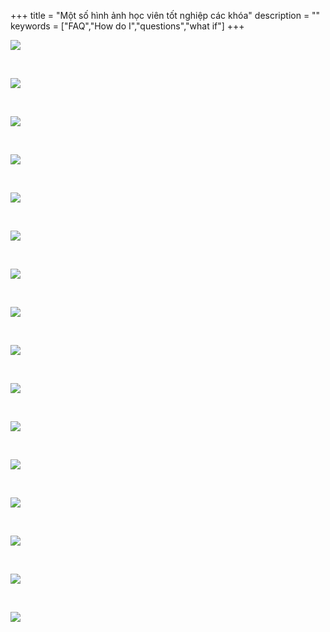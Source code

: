 +++
title = "Một số hình ảnh học viên tốt nghiệp các khóa"
description = ""
keywords = ["FAQ","How do I","questions","what if"]
+++

![](/img/gallery/k10-01.jpg)

&nbsp;

![](/img/gallery/k10-02.jpg)

&nbsp;

![](/img/gallery/k10-03.jpg)

&nbsp;

![](/img/gallery/k10-04.jpg)

&nbsp;

![](/img/gallery/k10-05.jpg)

&nbsp;

![](/img/gallery/k10-06.jpg)

&nbsp;

![](/img/gallery/k10-07.jpg)

&nbsp;

![](/img/gallery/k10-08.jpg)

&nbsp;

![](/img/gallery/k10-09.jpg)

&nbsp;

![](/img/gallery/k10-10.jpg)


&nbsp;

![](/img/gallery/k09_02.jpg)

&nbsp;

![](/img/gallery/k09_01.jpg)

&nbsp;

![](/img/gallery/k08_01.jpg)

&nbsp;

![](/img/gallery/k08_02.jpg)

&nbsp;


![](/img/gallery/k08_03.jpg)

&nbsp;

![](/img/gallery/k08_04.jpg)

&nbsp;

&nbsp;

&nbsp;

